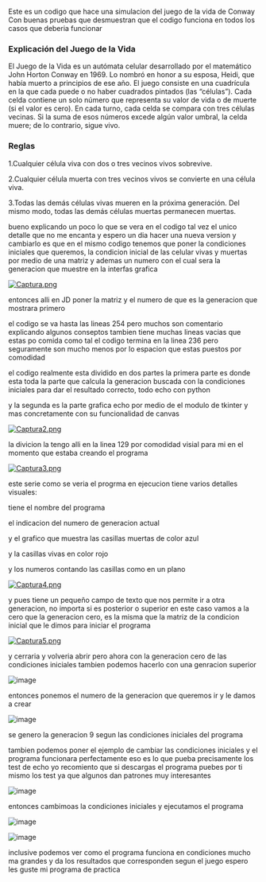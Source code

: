 Este es un codigo que hace una simulacion del juego de la vida de Conway
Con buenas pruebas que desmuestran que el codigo funciona en todos los casos que deberia funcionar 

### Explicación del Juego de la Vida

El Juego de la Vida es un autómata celular desarrollado por el matemático John Horton Conway en 1969. Lo nombró en honor a su esposa, Heidi, que había muerto a principios de ese año. El juego consiste en una cuadrícula en la que cada puede o no haber cuadrados pintados (las “células”).
Cada celda contiene un solo número que representa su valor de vida o de muerte (si el valor es cero). En cada turno, cada celda se compara con tres células vecinas. Si la suma de esos números excede algún valor umbral, la celda muere; de lo contrario, sigue vivo.

### Reglas

1.Cualquier célula viva con dos o tres vecinos vivos sobrevive.

2.Cualquier célula muerta con tres vecinos vivos se convierte en una célula viva.

3.Todas las demás células vivas mueren en la próxima generación. Del mismo modo, todas las demás células muertas permanecen muertas.

bueno explicando un poco lo que se vera en el codigo tal vez el unico detalle que no me encanta y espero un dia hacer una nueva version y cambiarlo 
es que en el mismo codigo tenemos que poner la condiciones iniciales que queremos,
la condicion inicial de las celular vivas y muertas por medio de una matriz y ademas un numero con el cual sera la generacion que muestre en la interfas grafica 

[![Captura.png](https://i.postimg.cc/1zMhgxdS/Captura.png)](https://postimg.cc/t11mfcyv)


entonces alli en JD poner la matriz y el numero de que es la generacion que mostrara primero 

el codigo  se va hasta las lineas 254 pero muchos son comentario explicando algunos conseptos
tambien tiene muchas lineas vacias que estas po comida como tal el codigo termina en la linea 236 pero seguramente son mucho menos 
por lo espacion que estas puestos por comodidad 

el codigo realmente esta dividido en dos partes la primera parte es donde esta toda la parte que calcula la generacion buscada con la condiciones iniciales 
para dar el resultado correcto, todo echo con python

y la segunda es la parte grafica echo por medio de el modulo de tkinter y mas concretamente con su funcionalidad de canvas

[![Captura2.png](https://i.postimg.cc/mDJHGnB3/Captura2.png)](https://postimg.cc/WFm3GXDt)

la divicion la tengo alli en la linea 129 por comodidad visial para mi en el momento que estaba creando el programa 

[![Captura3.png](https://i.postimg.cc/nL78kjMH/Captura3.png)](https://postimg.cc/Ff9nFKjq)

este serie como se veria el progrma en ejecucion tiene varios detalles visuales:

tiene el nombre del programa 

el indicacion del numero de generacion actual 

y el  grafico que muestra las casillas muertas de color azul

y la casillas vivas en color rojo  

y los numeros contando las casillas como en un plano

[![Captura4.png](https://i.postimg.cc/xTbPqKZT/Captura4.png)](https://postimg.cc/hfcm57gH)

y pues tiene un pequeño campo de texto que nos permite ir a otra generacion, no importa si es posterior o superior en este caso vamos a la cero 
que la generacion cero, es la misma que la matriz de la condicion inicial que le dimos para iniciar el programa 

[![Captura5.png](https://i.postimg.cc/2SRg5j2M/Captura5.png)](https://postimg.cc/tYkBSb0N)

y cerraria y volveria abrir pero ahora con la generacion cero de las condiciones iniciales 
tambien podemos hacerlo con una genracion superior 

![image](https://github.com/Rhema1517/Juego-de-la-vida-de-Conway/assets/111716153/f8627248-1856-4295-9d36-96bad9aa9e56)

entonces ponemos el numero de la generacion que queremos ir y le damos a crear 

![image](https://github.com/Rhema1517/Juego-de-la-vida-de-Conway/assets/111716153/7a5291f0-e67b-417e-9c31-260dd205a1ab)

se genero la generacion 9 segun las condiciones iniciales del programa 

tambien podemos poner el ejemplo de cambiar las condiciones iniciales y el programa funcionara perfectamente eso es lo que pueba precisamente los test 
de echo yo recomiento que si descargas el programa puebes por ti mismo los test ya que algunos dan patrones muy interesantes 

![image](https://github.com/Rhema1517/Juego-de-la-vida-de-Conway/assets/111716153/f72d8a3d-28b0-4608-bebb-94f16dee6ae8)

entonces cambimoas la condiciones iniciales y ejecutamos el programa 

![image](https://github.com/Rhema1517/Juego-de-la-vida-de-Conway/assets/111716153/f106d0f2-99eb-4621-92fb-43fafb122cbb)


![image](https://github.com/Rhema1517/Juego-de-la-vida-de-Conway/assets/111716153/56c81f98-39ae-4269-ae34-675a1747bf0e)


inclusive podemos ver como el programa funciona en condiciones mucho ma grandes 
y da los resultados que corresponden segun el juego 
espero les guste mi programa de practica 

